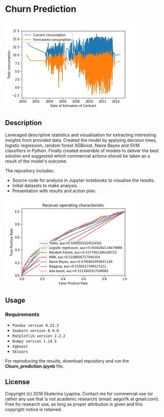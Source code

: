 # Churn Prediction
![Example detection](assets/forecast.png)
## Description

Leveraged descriptive statistics and visualisation for extracting interesting insights from provided data. 
Created the model by applying decision trees, logistic regression, random forest XGBoost, Naive Bayes and SVM classifiers in Python. 
Finally created ensemble of models to deliver the best solution and suggested which commercial actions should be taken as a result of the model's outcome.

The repository includes:
* Source code for analysis in Jupyter notebooks to visualise the results.
* Initial datasets to make analysis.
* Presentation with results and action plan.

![Trained model on Video](assets/Total_ROC.png)

## Usage
### Requirements
* `Pandas version 0.23.2`
* `Seaborn version 0.9.0`
* `Matplotlib version 2.2.2`
* `Numpy version 1.14.5`
* `Xgboost`
* `Sklearn`

For reproducing the results, download repository and run the **Churn_prediction.ipynb** file.

## License
Copyright (c) 2018 Ekaterina Lyapina. Contact me for commercial use (or rather any use that is not academic research) (email: aegorfk at gmail.com). Free for research use, as long as proper attribution is given and this copyright notice is retained.
